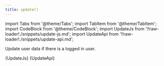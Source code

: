 ```yaml
---
title: update()
---
```


import Tabs from '@theme/Tabs';
import TabItem from '@theme/TabItem';
import CodeBlock from '@theme/CodeBlock';
import UpdateJs from '!!raw-loader!./snippets/update-js.md';
import UpdateApi from '!!raw-loader!./snippets/update-api.md';

Update user data if there is a logged in user.

<Tabs>
  <TabItem value="javascript" label="Javascript" default>    
    <CodeBlock className="language-jsx">
      {UpdateJs}
    </CodeBlock>
  </TabItem>
  <TabItem value="API" label="API">
    <CodeBlock className="language-jsx" title="[POST]">
      {UpdateApi}
    </CodeBlock>
  </TabItem>
</Tabs>
